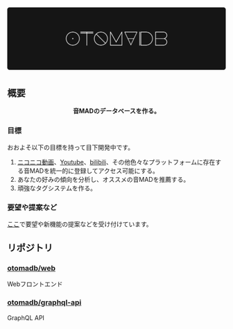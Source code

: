 <h1 align="center">
  <a href="https://www.otomadb.com">
    <img src="https://raw.githubusercontent.com/otomadb/assets/main/header.png" alt="OTOMADB" />
  </a>
</h1>

## 概要
 
<p align="center">
  <strong>音MADのデータベースを作る。</strong>
</p>

### 目標

おおよそ以下の目標を持って目下開発中です。

1. [ニコニコ動画](https://www.nicovideo.jp)、[Youtube](https://www.youtube.com)、[bilibili](https://www.bilibili.com)、その他色々なプラットフォームに存在する音MADを統一的に登録してアクセス可能にする。
1. あなたの好みの傾向を分析し、オススメの音MADを推薦する。
1. 頑強なタグシステムを作る。

### 要望や提案など

[ここ](https://github.com/otomadb/.github/discussions)で要望や新機能の提案などを受け付けています。

## リポジトリ

### [otomadb/web](https://github.com/otomadb/web)

Webフロントエンド

### [otomadb/graphql-api](https://github.com/otomadb/graphql-api)

GraphQL API
